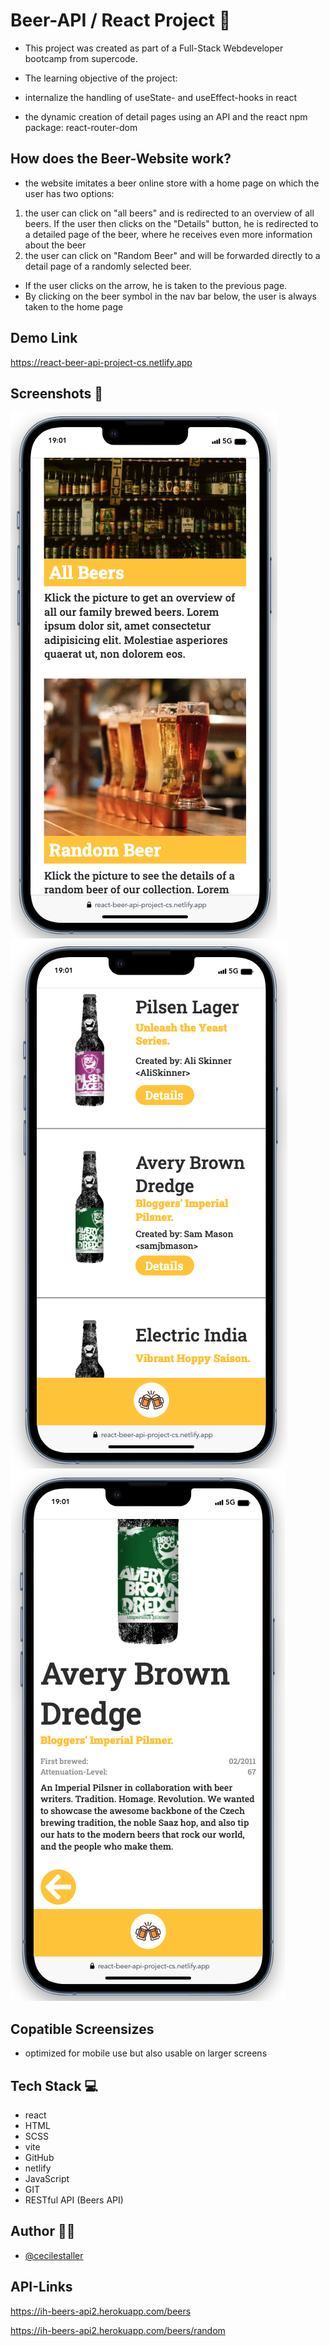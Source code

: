 # Beer-API / React Project 🍻

- This project was created as part of a Full-Stack Webdeveloper bootcamp from supercode.

- The learning objective of the project:
- internalize the handling of useState- and useEffect-hooks in react
- the dynamic creation of detail pages using an API and the react npm package: react-router-dom

## How does the Beer-Website work?

- the website imitates a beer online store with a home page on which the user has two options:

1. the user can click on "all beers" and is redirected to an overview of all beers. If the user then clicks on the "Details" button, he is redirected to a detailed page of the beer, where he receives even more information about the beer
2. the user can click on "Random Beer" and will be forwarded directly to a detail page of a randomly selected beer.

- If the user clicks on the arrow, he is taken to the previous page.
- By clicking on the beer symbol in the nav bar below, the user is always taken to the home page

## Demo Link

https://react-beer-api-project-cs.netlify.app

## Screenshots 📸

![mobile version home](./public/img/home.png)
![mobile version overview](./public/img/overview.png)
![mobile version detail](./public/img/details.png)

## Copatible Screensizes

- optimized for mobile use but also usable on larger screens

## Tech Stack 💻

- react
- HTML
- SCSS
- vite
- GitHub
- netlify
- JavaScript
- GIT
- RESTful API (Beers API)

## Author 🤵‍♀️

- [@cecilestaller](https://github.com/cecilestaller)

## API-Links

https://ih-beers-api2.herokuapp.com/beers

https://ih-beers-api2.herokuapp.com/beers/random
